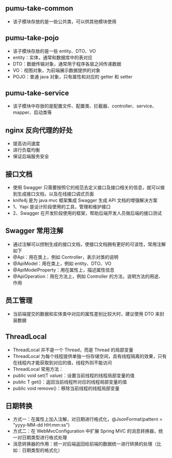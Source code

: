 ## pumu-take-common
* 该子模块存放的是一些公共类，可以供其他模块使用

## pumu-take-pojo 
* 该子模块存放的是一些 entity、DTO、VO
* entity：实体，通常和数据库中的表对应
* DTO：数据传输对象，通常用于程序各层之间传递数据
* VO：视图对象，为前端展示数据提供的对象
* POJO：普通 java 对象，只有属性和对应的 getter 和 setter

## pumu-take-service
* 该子模块中存放的是配置文件、配置类、拦截器、controller、service、mapper、启动类等

## nginx 反向代理的好处
* 提高访问速度
* 进行负载均衡
* 保证后端服务安全

## 接口文档
* 使用 Swagger 只需要按照它的规范去定义接口及接口相关的信息，就可以做到生成接口文档，以及在线接口调式页面
* knife4j 是为 java mvc 框架集成 Swagger 生成 API 文档的增强解决方案
* 1、Yapi 是设计阶段使用的工具，管理和维护接口
* 2、Swagger 在开发阶段使用的框架，帮助后端开发人员做后端的接口测试

## Swagger 常用注解
* 通过注解可以控制生成的接口文档，使接口文档拥有更好的可读性，常用注解如下
* @Api：用在类上，例如 Controller，表示对类的说明
* @ApiModel：用在类上，例如 entity、DTO、VO
* @ApiModelProperty：用在属性上，描述属性信息
* @ApiOperation：用在方法上，例如 Controller 的方法，说明方法的用途、作用

## 员工管理
* 当前端提交的数据和实体类中对应的属性差别比较大时，建议使用 DTO 来封装数据

## ThreadLocal
* ThreadLocal 并不是一个 Thread，而是 Thread 的局部变量
* ThreadLocal 为每个线程提供单独一份存储空间，具有线程隔离的效果，只有在线程内才能获取到对应的值，线程外则不能访问
* ThreadLocal 常用方法：
* public void set(T value)：设置当前线程的线程局部变量的值
* public T get()：返回当前线程所对应的线程局部变量的值
* public void remove()：移除当前线程的线程局部变量

## 日期转换
* 方式一：在属性上加入注解，对日期进行格式化，@JsonFormat(pattern = "yyyy-MM-dd HH:mm:ss")
* 方式二：在 WebMvcConfiguration 中扩展 Spring MVC 的消息转换器，统一对日期类型进行格式处理
* 消息转换器的作用：统一对后端返回给前端的数据统一进行转换的处理（比如：日期类型的格式化）
